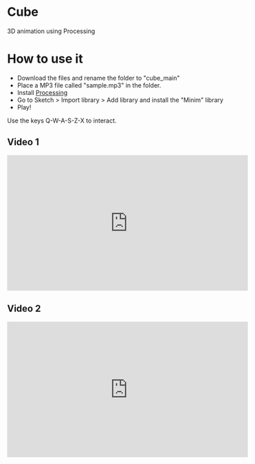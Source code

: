 # Cube
3D animation using Processing

# How to use it
* Download the files and rename the folder to "cube_main"
* Place a MP3 file called "sample.mp3" in the folder.
* Install [Processing](https://processing.org)
* Go to Sketch > Import library > Add library and install the "Minim" library
* Play!

Use the keys Q-W-A-S-Z-X to interact.

## Video 1

<iframe width="560" height="315" src="https://www.youtube.com/watch?v=eBuQEjoUfYg" frameborder="0" allow="autoplay; encrypted-media" allowfullscreen></iframe>


## Video 2

<iframe width="560" height="315" src="https://www.youtube.com/watch?v=3cdb_Y5-BWQ" frameborder="0" allow="autoplay; encrypted-media" allowfullscreen></iframe>
